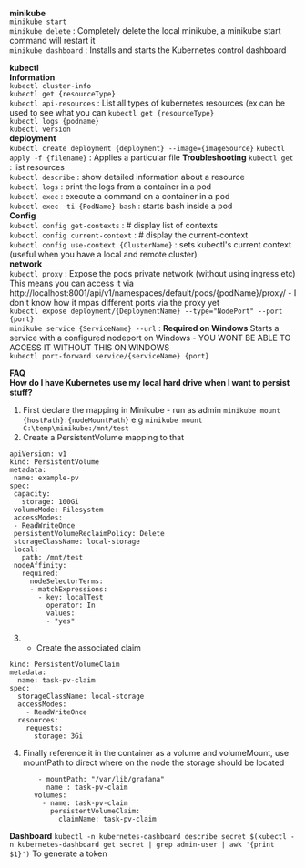 **minikube**\
 ```minikube start```\
 ```minikube delete``` : Completely delete the local minikube, a minikube start command will restart it\
 ```minikube dashboard``` : Installs and starts the Kubernetes control dashboard

**kubectl**\
 **Information**\
  ```kubectl cluster-info```\
  ```kubectl get {resourceType}```\
  ```kubectl api-resources``` : List all types of kubernetes resources (ex can be used to see what you can ```kubectl get {resourceType}```\
  ```kubectl logs {podname}```\
  ```kubectl version```\
  **deployment**\
  ```kubectl create deployment {deployment} --image={imageSource}```
  ```kubectl apply -f {filename}``` : Applies a particular file
  **Troubleshooting**
  ```kubectl get``` : list resources\
  ```kubectl describe``` : show detailed information about a resource\
  ```kubectl logs``` : print the logs from a container in a pod\
  ```kubectl exec``` : execute a command on a container in a pod\
  ```kubectl exec -ti {PodName} bash``` : starts bash inside a pod\
  **Config**\
  ```kubectl config get-contexts``` : # display list of contexts\
  ```kubectl config current-context``` : # display the current-context\
  ```kubectl config use-context {ClusterName}``` : sets kubectl's current context (useful when you have a local and remote cluster)\
  **network**\
  ```kubectl proxy``` : Expose the pods private network (without using ingress etc)\
    This means you can access it via http://localhost:8001/api/v1/namespaces/default/pods/{podName}/proxy/ - I don't know how it mpas different ports via the proxy yet\
  ```kubectl expose deployment/{DeploymentName} --type="NodePort" --port {port}```\
  ```minikube service {ServiceName} --url``` : **Required on Windows** Starts a service with a configured nodeport on Windows - YOU WONT BE ABLE TO ACCESS IT WITHOUT THIS ON WINDOWS\
  ```kubectl port-forward service/{serviceName} {port}```


**FAQ**\
 **How do I have Kubernetes use my local hard drive when I want to persist stuff?**
 1. First declare the mapping in Minikube - run as admin ```minikube mount {hostPath}:{nodeMountPath}``` e.g ```minikube mount C:\temp\minikube:/mnt/test```
 2. Create a PersistentVolume mapping to that 
 ```
 apiVersion: v1
kind: PersistentVolume
metadata:
  name: example-pv
spec:
  capacity:
    storage: 100Gi
  volumeMode: Filesystem
  accessModes:
  - ReadWriteOnce
  persistentVolumeReclaimPolicy: Delete
  storageClassName: local-storage
  local:
    path: /mnt/test
  nodeAffinity:
    required:
      nodeSelectorTerms:
      - matchExpressions:
        - key: localTest
          operator: In
          values:
          - "yes"
```

3. - Create the associated claim
```apiVersion: v1
kind: PersistentVolumeClaim
metadata:
  name: task-pv-claim
spec:
  storageClassName: local-storage
  accessModes:
    - ReadWriteOnce
  resources:
    requests:
      storage: 3Gi
```
      
4. Finally reference it in the container as a volume and volumeMount, use mountPath to direct where on the node the storage should be located
```  volumeMounts:
       - mountPath: "/var/lib/grafana"
         name : task-pv-claim
      volumes:
        - name: task-pv-claim
          persistentVolumeClaim:
            claimName: task-pv-claim
```
  
**Dashboard**
```kubectl -n kubernetes-dashboard describe secret $(kubectl -n kubernetes-dashboard get secret | grep admin-user | awk '{print $1}')```
To generate a token
